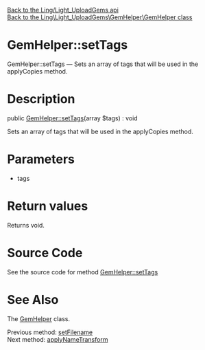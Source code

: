 [Back to the Ling/Light_UploadGems api](https://github.com/lingtalfi/Light_UploadGems/blob/master/doc/api/Ling/Light_UploadGems.md)<br>
[Back to the Ling\Light_UploadGems\GemHelper\GemHelper class](https://github.com/lingtalfi/Light_UploadGems/blob/master/doc/api/Ling/Light_UploadGems/GemHelper/GemHelper.md)


GemHelper::setTags
================



GemHelper::setTags — Sets an array of tags that will be used in the applyCopies method.




Description
================


public [GemHelper::setTags](https://github.com/lingtalfi/Light_UploadGems/blob/master/doc/api/Ling/Light_UploadGems/GemHelper/GemHelper/setTags.md)(array $tags) : void




Sets an array of tags that will be used in the applyCopies method.




Parameters
================


- tags

    


Return values
================

Returns void.








Source Code
===========
See the source code for method [GemHelper::setTags](https://github.com/lingtalfi/Light_UploadGems/blob/master/GemHelper/GemHelper.php#L107-L110)


See Also
================

The [GemHelper](https://github.com/lingtalfi/Light_UploadGems/blob/master/doc/api/Ling/Light_UploadGems/GemHelper/GemHelper.md) class.

Previous method: [setFilename](https://github.com/lingtalfi/Light_UploadGems/blob/master/doc/api/Ling/Light_UploadGems/GemHelper/GemHelper/setFilename.md)<br>Next method: [applyNameTransform](https://github.com/lingtalfi/Light_UploadGems/blob/master/doc/api/Ling/Light_UploadGems/GemHelper/GemHelper/applyNameTransform.md)<br>

